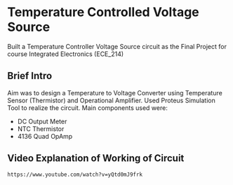 # Temperature Controlled Voltage Source
Built a Temperature Controller Voltage Source circuit as the Final Project for course Integrated Electronics (ECE_214)

## Brief Intro
Aim was to design a Temperature to Voltage Converter using Temperature Sensor (Thermistor) and Operational Amplifier. 
Used Proteus Simulation Tool to realize the circuit.
Main components used were:
* DC Output Meter
* NTC Thermistor
* 4136 Quad OpAmp

## Video Explanation of Working of Circuit
`https://www.youtube.com/watch?v=yQtd0mJ9frk`
